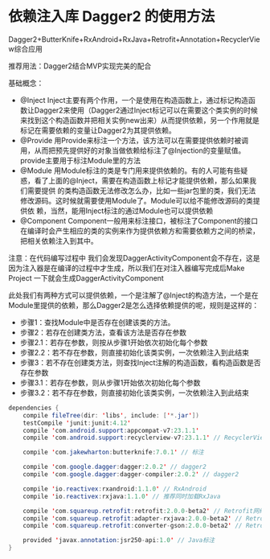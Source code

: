 # 依赖注入库 Dagger2 的使用方法
Dagger2+ButterKnife+RxAndroid+RxJava+Retrofit+Annotation+RecyclerView综合应用

推荐用法：Dagger2结合MVP实现完美的配合


基础概念：
* @Inject Inject主要有两个作用，一个是使用在构造函数上，通过标记构造函数让Dagger2来使用（Dagger2通过Inject标记可以在需要这个类实例的时候来找到这个构造函数并把相关实例new出来）从而提供依赖，另一个作用就是标记在需要依赖的变量让Dagger2为其提供依赖。
* @Provide 用Provide来标注一个方法，该方法可以在需要提供依赖时被调用，从而把预先提供好的对象当做依赖给标注了@Injection的变量赋值。provide主要用于标注Module里的方法
* @Module 用Module标注的类是专门用来提供依赖的。有的人可能有些疑惑，看了上面的@Inject，需要在构造函数上标记才能提供依赖，那么如果我们需要提供 的类构造函数无法修改怎么办，比如一些jar包里的类，我们无法修改源码。这时候就需要使用Module了。Module可以给不能修改源码的类提供依 赖，当然，能用Inject标注的通过Module也可以提供依赖
* @Component Component一般用来标注接口，被标注了Component的接口在编译时会产生相应的类的实例来作为提供依赖方和需要依赖方之间的桥梁，把相关依赖注入到其中。

注意：在代码编写过程中 我们会发现DaggerActivityComponent会不存在，这是因为注入器是在编译的过程中才生成，所以我们在对注入器编写完成后Make Project 一下就会生成DaggerActivityComponent

此处我们有两种方式可以提供依赖，一个是注解了@Inject的构造方法，一个是在Module里提供的依赖，那么Dagger2是怎么选择依赖提供的呢，规则是这样的：
* 步骤1：查找Module中是否存在创建该类的方法。
* 步骤2：若存在创建类方法，查看该方法是否存在参数
 * 步骤2.1：若存在参数，则按从步骤1开始依次初始化每个参数
 * 步骤2.2：若不存在参数，则直接初始化该类实例，一次依赖注入到此结束
* 步骤3：若不存在创建类方法，则查找Inject注解的构造函数，看构造函数是否存在参数
 * 步骤3.1：若存在参数，则从步骤1开始依次初始化每个参数
 * 步骤3.2：若不存在参数，则直接初始化该类实例，一次依赖注入到此结束

```java
dependencies {
    compile fileTree(dir: 'libs', include: ['*.jar'])
    testCompile 'junit:junit:4.12'
    compile 'com.android.support:appcompat-v7:23.1.1'
    compile 'com.android.support:recyclerview-v7:23.1.1' // RecyclerView

    compile 'com.jakewharton:butterknife:7.0.1' // 标注

    compile 'com.google.dagger:dagger:2.0.2' // dagger2
    compile 'com.google.dagger:dagger-compiler:2.0.2' // dagger2

    compile 'io.reactivex:rxandroid:1.1.0' // RxAndroid
    compile 'io.reactivex:rxjava:1.1.0' // 推荐同时加载RxJava

    compile 'com.squareup.retrofit:retrofit:2.0.0-beta2' // Retrofit网络处理
    compile 'com.squareup.retrofit:adapter-rxjava:2.0.0-beta2' // Retrofit的rx解析库
    compile 'com.squareup.retrofit:converter-gson:2.0.0-beta2' // Retrofit的gson库

    provided 'javax.annotation:jsr250-api:1.0' // Java标注
}
```
